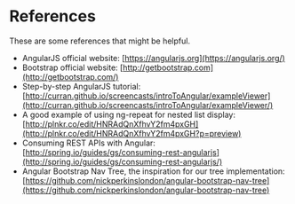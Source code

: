 References
==========

These are some references that might be helpful.

* AngularJS official website: [https://angularjs.org](https://angularjs.org/)
* Bootstrap official website: [http://getbootstrap.com](http://getbootstrap.com/)
* Step-by-step AngularJS tutorial: [http://curran.github.io/screencasts/introToAngular/exampleViewer](http://curran.github.io/screencasts/introToAngular/exampleViewer/)
* A good example of using ng-repeat for nested list display: [http://plnkr.co/edit/HNRAdQnXfhvY2fm4pxGH](http://plnkr.co/edit/HNRAdQnXfhvY2fm4pxGH?p=preview)
* Consuming REST APIs with Angular: [http://spring.io/guides/gs/consuming-rest-angularjs](http://spring.io/guides/gs/consuming-rest-angularjs/)
* Angular Bootstrap Nav Tree, the inspiration for our tree implementation: [https://github.com/nickperkinslondon/angular-bootstrap-nav-tree](https://github.com/nickperkinslondon/angular-bootstrap-nav-tree)